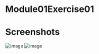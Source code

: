 # Module01Exercise01

# Screenshots

![image](https://github.com/user-attachments/assets/dda2840e-707b-4076-9a5a-589e69fce7b8)
![image](https://github.com/user-attachments/assets/67d275e9-c531-42be-9035-9b0aac057054)
